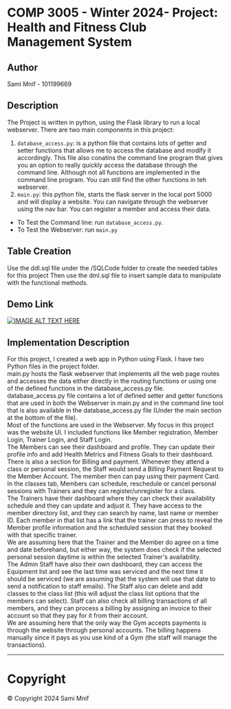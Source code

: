 # COMP 3005 - Winter 2024- Project: Health and Fitness Club Management System

## Author

Sami Mnif - 101199669

## Description

The Project is written in python, using the Flask library to run a local webserver.
There are two main components in this project:

1. `database_access.py`: is a python file that contains lots of getter and setter functions that allows me to access the
   database and modify it accordingly. This file also conatins the command line program that gives you an option to
   really quickly access the database through the command line. Although not all functions are implemented in the
   command line program. You can still find the other functions in teh webserver.
2. `main.py`: this python file, starts the flask server in the local port 5000 and will display a website. You can
   navigate through the webserver using the nav bar. You can register a member and access their data.

* To Test the Command line: run `database_access.py`.
* To Test the Webserver: run `main.py`

## Table Creation

Use the ddl.sql file under the /SQLCode folder to create the needed tables for this project
Then use the dml.sql file to insert sample data to manipulate with the functional methods.

## Demo Link

[![IMAGE ALT TEXT HERE](https://img.youtube.com/vi/quCgDmJowH4/0.jpg)](https://youtu.be/quCgDmJowH4?si=bSUWdujCsxDQ1cK4)

## Implementation Description

For this project, I created a web app in Python using Flask. I have two Python files in the project folder.<br>
main.py hosts the flask webserver that implements all the web page routes and accesses the data either directly in the
routing functions or using one of the defined functions in the database_access.py file.<br>
database_access.py file contains a lot of defined setter and getter functions that are used in both the Webserver in
main.py and in the command line tool that is also available in the database_access.py file (Under the main section at
the bottom of the file).<br>
Most of the functions are used in the Webserver. My focus in this project was the website UI. I included functions like
Member registration, Member Login, Trainer Login, and Staff Login.
<br>
The Members can see their dashboard and profile. They can update their profile info and add Health Metrics and Fitness
Goals to their dashboard. There is also a section for Billing and payment. Whenever they attend a class or personal
session, the Staff would send a Billing Payment Request to the Member Account. The member then can pay using their
payment Card. In the classes tab, Members can schedule, reschedule or cancel personal sessions with Trainers and they
can register/unregister for a class.
<br>
The Trainers have their dashboard where they can check their availability schedule and they can update and adjust it.
They have access to the member directory list, and they can search by name, last name or member ID. Each member in that
list has a link that the trainer can press to reveal the Member profile information and the scheduled session that they
booked with that specific trainer.
<br>
We are assuming here that the Trainer and the Member do agree on a time and date beforehand, but either way, the system
does check if the selected personal session daytime is within the selected Trainer's availability.
<br>
The Admin Staff have also their own dashboard, they can access the Equipment list and see the last time was serviced and
the next time it should be serviced (we are assuming that the system will use that date to send a notification to staff
emails). The Staff also can delete and add classes to the class list (this will adjust the class list options that the
members can select). Staff can also check all billing transactions of all members, and they can process a billing by
assigning an invoice to their account so that they pay for it from their account.
<br>
We are assuming here that the only way the Gym accepts payments is through the website through personal accounts. The
billing happens manually since it pays as you use kind of a Gym (the staff will manage the transactions).

<hr>

# Copyright
© Copyright 2024 Sami Mnif